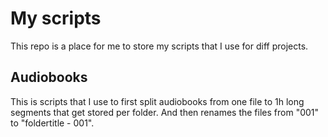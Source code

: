 # My scripts

This repo is a place for me to store my scripts that I use for diff projects.

## Audiobooks

This is scripts that I use to first split audiobooks from one file to 1h long segments that get stored per folder.
And then renames the files from "001" to "foldertitle - 001".